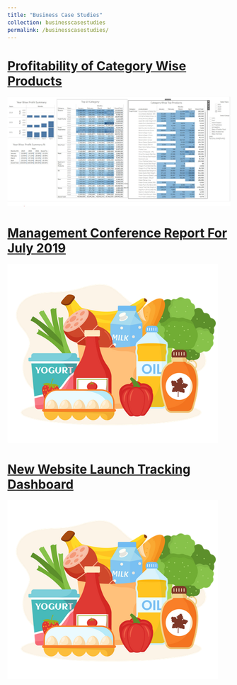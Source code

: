 ```yaml
---
title: "Business Case Studies"
collection: businesscasestudies
permalink: /businesscasestudies/
---
```

# [Profitability of Category Wise Products](https://sharminhossainbd.github.io/Profitability-of-Category-Wise-Products/)

[<img src='/images/Category_Products.jpg' width="800">](https://sharminhossainbd.github.io/images/Category_Products.jpg)

# [Management Conference Report For July 2019](https://sharminhossainbd.github.io/July_Report/)

[<img src='/images/Picture1.png'>](https://sharminhossainbd.github.io/images/Picture1.png)

# [New Website Launch Tracking Dashboard](https://sharminhossainbd.github.io/New-Website-Launch-Tracking-Dashboard/)

[<img src='/images/Picture1.png'>](https://sharminhossainbd.github.io/images/Picture1.png)





